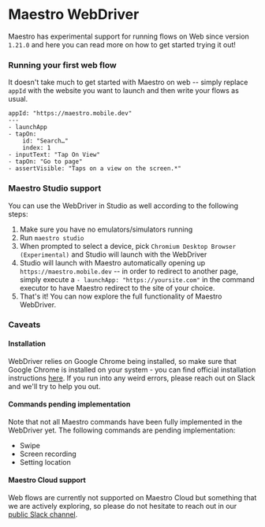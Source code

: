 # Maestro WebDriver

Maestro has experimental support for running flows on Web since version `1.21.0` and here you can read more on how to get started trying it out!

### Running your first web flow

It doesn't take much to get started with Maestro on web -- simply replace `appId` with the website you want to launch and then write your flows as usual.

```
appId: "https://maestro.mobile.dev"
---
- launchApp
- tapOn:
    id: "Search…"
    index: 1
- inputText: "Tap On View"
- tapOn: "Go to page"
- assertVisible: "Taps on a view on the screen.*"
```

### Maestro Studio support

You can use the WebDriver in Studio as well according to the following steps:

1. Make sure you have no emulators/simulators running
2. Run `maestro studio`
3. When prompted to select a device, pick `Chromium Desktop Browser (Experimental)` and Studio will launch with the WebDriver
4. Studio will launch with Maestro automatically opening up `https://maestro.mobile.dev` -- in order to redirect to another page, simply execute a `- launchApp: "https://yoursite.com"` in the command executor to have Maestro redirect to the site of your choice.
5. That's it! You can now explore the full functionality of Maestro WebDriver.&#x20;

### Caveats

#### Installation

WebDriver relies on Google Chrome being installed, so make sure that Google Chrome is installed on your system - you can find official installation instructions [here](https://support.google.com/chrome/answer/95346?hl=en\&co=GENIE.Platform%3DDesktop). If you run into any weird errors, please reach out on Slack and we'll try to help you out.

#### Commands pending implementation

Note that not all Maestro commands have been fully implemented in the WebDriver yet. The following commands are pending implementation:

* Swipe
* Screen recording
* Setting location

#### Maestro Cloud support

Web flows are currently not supported on Maestro Cloud but something that we are actively exploring, so please do not hesitate to reach out in our [public Slack channel](https://docsend.com/view/3r2sf8fvvcjxvbtk).
